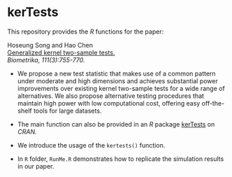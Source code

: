 # kerTests

This repository provides the _R_ functions for the paper: 

Hoseung Song and Hao Chen    \
  [Generalized kernel two-sample tests.](https://arxiv.org/pdf/2011.06127.pdf) \
  _Biometrika, 111(3):755-770._ 
  
* We propose a new test statistic that makes use of a common pattern under moderate and high dimensions and achieves substantial power improvements over existing kernel two-sample tests for a wide range of alternatives. We also propose alternative testing procedures that maintain high power with low computational cost, offering easy off-the-shelf tools for large datasets.

* The main function can also be provided in an _R_ package [kerTests](https://cran.r-project.org/web/packages/kerTests/index.html) on _CRAN_.

* We introduce the usage of the `kertests()` function.

* In `R` folder, `RunMe.R` demonstrates how to replicate the simulation results in our paper.

